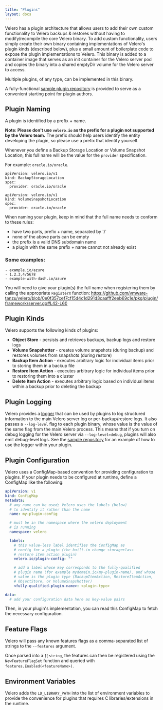 ```yaml
---
title: "Plugins"
layout: docs
---
```


Velero has a plugin architecture that allows users to add their own custom functionality to Velero backups & restores without having to modify/recompile the core Velero binary. To add custom functionality, users simply create their own binary containing implementations of Velero's plugin kinds (described below), plus a small amount of boilerplate code to expose the plugin implementations to Velero. This binary is added to a container image that serves as an init container for the Velero server pod and copies the binary into a shared emptyDir volume for the Velero server to access.

Multiple plugins, of any type,  can be implemented in this binary.

A fully-functional [sample plugin repository][1] is provided to serve as a convenient starting point for plugin authors.

## Plugin Naming

A plugin is identified by a prefix + name. 

**Note: Please don't use `velero.io` as the prefix for a plugin not supported by the Velero team.** The prefix should help users identify the entity developing the plugin, so please use a prefix that identify yourself. 

Whenever you define a Backup Storage Location or Volume Snapshot Location, this full name will be the value for the `provider` specification.

For example: `oracle.io/oracle`.

```
apiVersion: velero.io/v1
kind: BackupStorageLocation
spec:
  provider: oracle.io/oracle
```

```
apiVersion: velero.io/v1
kind: VolumeSnapshotLocation
spec:
  provider: oracle.io/oracle
```

When naming your plugin, keep in mind that the full name needs to conform to these rules:
- have two parts, prefix + name, separated by '/'
- none of the above parts can be empty
- the prefix is a valid DNS subdomain name
- a plugin with the same prefix + name cannot not already exist

### Some examples:

```
- example.io/azure
- 1.2.3.4/5678
- example-with-dash.io/azure
```

You will need to give your plugin(s) the full name when registering them by calling the appropriate `RegisterX` function: <https://github.com/vmware-tanzu/velero/blob/0e0f357cef7cf15d4c1d291d3caafff2eeb69c1e/pkg/plugin/framework/server.go#L42-L60>

## Plugin Kinds

Velero supports the following kinds of plugins:

- **Object Store** - persists and retrieves backups, backup logs and restore logs
- **Volume Snapshotter** - creates volume snapshots (during backup) and restores volumes from snapshots (during restore)
- **Backup Item Action** - executes arbitrary logic for individual items prior to storing them in a backup file
- **Restore Item Action** - executes arbitrary logic for individual items prior to restoring them into a cluster
- **Delete Item Action** - executes arbitrary logic based on individual items within a backup prior to deleting the backup

## Plugin Logging

Velero provides a [logger][2] that can be used by plugins to log structured information to the main Velero server log or
per-backup/restore logs. It also passes a `--log-level` flag to each plugin binary, whose value is the value of the same
flag from the main Velero process. This means that if you turn on debug logging for the Velero server via `--log-level=debug`,
plugins will also emit debug-level logs. See the [sample repository][1] for an example of how to use the logger within your plugin.

## Plugin Configuration

Velero uses a ConfigMap-based convention for providing configuration to plugins. If your plugin needs to be configured at runtime,
define a ConfigMap like the following:

```yaml
apiVersion: v1
kind: ConfigMap
metadata:
  # any name can be used; Velero uses the labels (below)
  # to identify it rather than the name
  name: my-plugin-config

  # must be in the namespace where the velero deployment
  # is running
  namespace: velero

  labels:
    # this value-less label identifies the ConfigMap as
    # config for a plugin (the built-in change storageclass
    # restore item action plugin)
    velero.io/plugin-config: ""

    # add a label whose key corresponds to the fully-qualified
    # plugin name (for example mydomain.io/my-plugin-name), and whose
    # value is the plugin type (BackupItemAction, RestoreItemAction,
    # ObjectStore, or VolumeSnapshotter)
    <fully-qualified-plugin-name>: <plugin-type>

data:
  # add your configuration data here as key-value pairs
```

Then, in your plugin's implementation, you can read this ConfigMap to fetch the necessary configuration. 

## Feature Flags

Velero will pass any known features flags as a comma-separated list of strings to the `--features` argument.

Once parsed into a `[]string`, the features can then be registered using the `NewFeatureFlagSet` function and queried with `features.Enabled(<featureName>)`.

## Environment Variables

Velero adds the `LD_LIBRARY_PATH` into the list of environment variables to provide the convenience for plugins that requires C libraries/extensions in the runtime.

[1]: https://github.com/vmware-tanzu/velero-plugin-example
[2]: https://github.com/vmware-tanzu/velero/blob/main/pkg/plugin/logger.go
